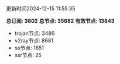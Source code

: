 更新时间2024-12-15 11:55:35

**总订阅: 3802**
**总节点: 35682**
**有效节点: 13843**
- trojan节点: 3486
- v2ray节点: 8681
- ss节点: 1651
- ssr节点: 25
